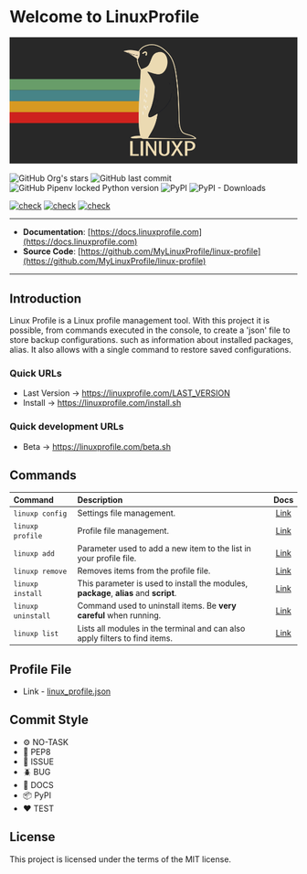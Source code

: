# Welcome to LinuxProfile

<img src="https://github.com/MyLinuxProfile/linux-profile/blob/master/docs/linuxp.png?raw=true">

![GitHub Org's stars](https://img.shields.io/github/stars/MyLinuxProfile?label=LinuxProfile&style=flat-square)
![GitHub last commit](https://img.shields.io/github/last-commit/MyLinuxProfile/linux-profile-basic?style=flat-square)
![GitHub Pipenv locked Python version](https://img.shields.io/github/pipenv/locked/python-version/MyLinuxProfile/linux-profile?style=flat-square)
![PyPI](https://img.shields.io/pypi/v/linuxp)
![PyPI - Downloads](https://img.shields.io/pypi/dm/linuxp?style=flat-square)

[![check](https://github.com/MyLinuxProfile/linux-profile/actions/workflows/python-publish-pypi.yml/badge.svg)](https://github.com/MyLinuxProfile/linux-profile/actions/workflows/python-publish-pypi.yml)
[![check](https://github.com/MyLinuxProfile/linux-profile/actions/workflows/python-publish-pypi-test.yml/badge.svg)](https://github.com/MyLinuxProfile/linux-profile/actions/workflows/python-publish-pypi-test.yml)
[![check](https://github.com/MyLinuxProfile/linux-profile/actions/workflows/python-app-test.yml/badge.svg)](https://github.com/MyLinuxProfile/linux-profile/actions/workflows/python-app-test.yml)

---

- **Documentation**: [https://docs.linuxprofile.com](https://docs.linuxprofile.com)
- **Source Code**: [https://github.com/MyLinuxProfile/linux-profile](https://github.com/MyLinuxProfile/linux-profile)

---

## Introduction

Linux Profile is a Linux profile management tool. With this project it is possible, from commands executed in the console, to create a 'json' file to store backup configurations. such as information about installed packages, alias. It also allows with a single command to restore saved configurations.

### Quick URLs
- Last Version -> https://linuxprofile.com/LAST_VERSION
- Install -> https://linuxprofile.com/install.sh

### Quick development URLs
- Beta -> https://linuxprofile.com/beta.sh

## Commands

| Command               | Description                                                                           | Docs                                   |
|:--------------------- |:------------------------------------------------------------------------------------- | :------------------------------------: | 
| ``linuxp config``     | Settings file management.                                                             | [Link](/nav/commands/config/) |
| ``linuxp profile``    | Profile file management.                                                              | [Link](/nav/commands/profile/) |
| ``linuxp add``        | Parameter used to add a new item to the list in your profile file.                    | [Link](/nav/commands/add/) |
| ``linuxp remove``     | Removes items from the profile file.                                                  | [Link](/nav/commands/remove/) |
| ``linuxp install``    | This parameter is used to install the modules, **package**, **alias** and **script**. | [Link](/nav/commands/install/) |
| ``linuxp uninstall``  | Command used to uninstall items. Be **very careful** when running.                    | [Link](/nav/commands/uninstall/) |
| ``linuxp list``       | Lists all modules in the terminal and can also apply filters to find items.           | [Link](/nav/commands/list/) |

## Profile File 

- Link - [linux_profile.json](https://linuxprofile.com/linux_profile.json)

## Commit Style
- ⚙️ NO-TASK
- 📝 PEP8
- 📌 ISSUE
- 🪲 BUG
- 📘 DOCS
- 📦 PyPI
- ❤️️ TEST

## License

This project is licensed under the terms of the MIT license.
